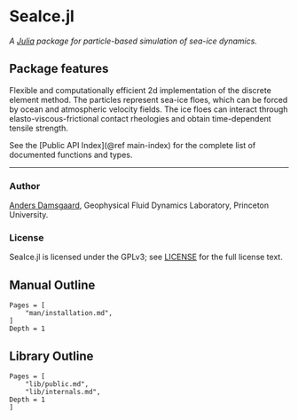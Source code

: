 # SeaIce.jl

*A [Julia](https://julialang.org) package for particle-based simulation of sea-ice dynamics.*

## Package features

Flexible and computationally efficient 2d implementation of the discrete element method.  The particles represent sea-ice floes, which can be forced by ocean and atmospheric velocity fields.  The ice floes can interact through elasto-viscous-frictional contact rheologies and obtain time-dependent tensile strength.

See the [Public API Index](@ref main-index) for the complete list of documented functions and types.

---

### Author
[Anders Damsgaard](https://adamsgaard.dk), Geophysical Fluid Dynamics Laboratory, Princeton University.

### License
SeaIce.jl is licensed under the GPLv3; see [LICENSE](https://github.com/anders-dc/SeaIce.jl/blob/master/LICENSE.md) for the full license text.

## Manual Outline

```@contents
Pages = [
    "man/installation.md",
]
Depth = 1
```

## Library Outline
```@contents
Pages = [
    "lib/public.md",
    "lib/internals.md",
Depth = 1
]
```
